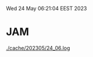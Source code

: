 Wed 24 May 06:21:04 EEST 2023
# JAM
<a href='./cache/202305/24_06.log'>./cache/202305/24_06.log</a>
